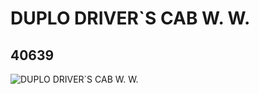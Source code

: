 # DUPLO DRIVER`S CAB W. W.
## 40639
![DUPLO DRIVER`S CAB W. W.](https://lc-www-live-s.legocdn.com/media/bricks/5/2/4153489.jpg)